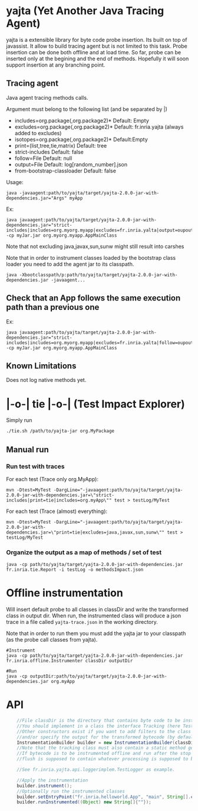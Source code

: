# yajta (Yet Another Java Tracing Agent)

yajta is a extensible library for byte code probe insertion. Its built on top of javassist. It allow to build tracing agent but is not limited to this task. Probe insertion can be done both offline and at load time. So far, probe can be inserted only at the begining and the end of methods. Hopefully it will soon support insertion at any branching point.

## Tracing agent

Java agent tracing methods calls.

Argument must belong to the following list (and be separated by |)
 * includes=org.package(,org.package2)* Default: Empty
 * excludes=org.package(,org.package2)* Default: fr.inria.yajta (always added to excludes)
 * isotopes=org.package(,org.package2)* Default:Empty
 * print=(list,tree,tie,matrix) Default: tree
 * strict-includes Default: false
 * follow=File Default: null
 * output=File Default: log[random_number].json
 * from-bootstrap-classloader Default: false

Usage:
```
java -javaagent:path/to/yajta/target/yajta-2.0.0-jar-with-dependencies.jar="Args" myApp 
```

Ex:
```
java javaagent:path/to/yajta/target/yajta-2.0.0-jar-with-dependencies.jar="strict-includes|includes=org.myorg.myapp|excludes=fr.inria.yalta|output=oupout.json" -cp myJar.jar org.myorg.myapp.AppMainClass
```

Note that not excluding java,javax,sun,sunw might still result into carshes

Note that in order to instrument classes loaded by the bootstrap class loader you need to add the agent jar to its classpath.
```
java -Xbootclasspath/p:path/to/yajta/target/yajta-2.0.0-jar-with-dependencies.jar -javaagent...
```

## Check that an App follows the same execution path than a previous one

Ex:
```
java javaagent:path/to/yajta/target/yajta-2.0.0-jar-with-dependencies.jar="strict-includes|includes=org.myorg.myapp|excludes=fr.inria.yalta|follow=oupout.json" -cp myJar.jar org.myorg.myapp.AppMainClass
```

## Known Limitations

Does not log native methods yet.

# |-o-| tie |-o-| (Test Impact Explorer)

Simply run 

```bash
./tie.sh /path/to/yajta-jar org.MyPackage

```

## Manual run

### Run test with traces

For each test (Trace only org.MyApp):
```
mvn -Dtest=MyTest -DargLine="-javaagent:path/to/yajta/target/yajta-2.0.0-jar-with-dependencies.jar=\"strict-includes|print=tie|includes=org.myApp\"" test > testLog/MyTest
```

For each test (Trace (almost) everything):
```
mvn -Dtest=MyTest -DargLine="-javaagent:path/to/yajta/target/yajta-2.0.0-jar-with-dependencies.jar=\"print=tie|excludes=java,javax,sun,sunw\"" test > testLog/MyTest
```

### Organize the output as a map of methods / set of test

```
java -cp path/to/yajta/target/yajta-2.0.0-jar-with-dependencies.jar fr.inria.tie.Report -i testLog -o methodsImpact.json
```

# Offline instrumentation

Will insert default probe to all classes in classDir and write the transformed class in output dir.
When run, the instrumented class will produce a json trace in a file called `yajta-trace.json` in the working directory.

Note that in order to run them you must add the yajta jar to your classpath (as the probe call classes from yajta).

```
#Instrument
java -cp path/to/yajta/target/yajta-2.0.0-jar-with-dependencies.jar fr.inria.offline.Instrumenter classDir outputDir

#Run
java -cp outputDir:path/to/yajta/target/yajta-2.0.0-jar-with-dependencies.jar org.myApp
```

# API

```Java
    //File classDir is the directory that contains byte code to be instrumented
    //You should implement in a class the interface Tracking (here TestLogger does)
    //Other constructors exist if you want to add filters to the class to be instrumented 
    //and/or specify the output for the transformed bytecode (by default a temporary directory is created)
    InstrumentationBuilder builder = new InstrumentationBuilder(classDir, TestLogger.class);
    //Note that the tracking class must also contain a static method getInstance() that returns an instance of the logger.
    //If bytecode is to be instrumented offline and run after the stop of the jvm, this getInstance() method should also register a shutdown hook that will call flush()
    //flush is supposed to contain whatever processing is supposed to be done after all logs are collected.

    //See fr.inria.yajta.api.loggerimplem.TestLogger as example.

    //Apply the instrumentation
    builder.instrument();
    //Optionally run the instrumented classes
    builder.setEntryPoint("fr.inria.helloworld.App", "main", String[].class);
    builder.runInstrumented((Object) new String[]{""});
```
